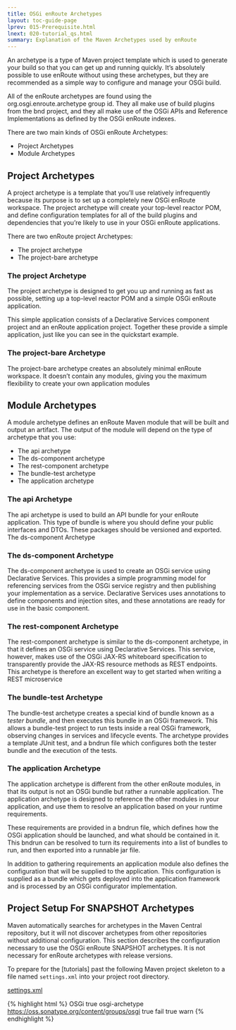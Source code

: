 ```yaml
---
title: OSGi enRoute Archetypes 
layout: toc-guide-page
lprev: 015-Prerequisite.html 
lnext: 020-tutorial_qs.html
summary: Explanation of the Maven Archetypes used by enRoute  
---
```



An archetype is a type of Maven project template which is used to generate your build so that you can get up and running quickly. It’s absolutely possible to use enRoute without using these archetypes, but they are recommended as a simple way to configure and manage your OSGi build.

All of the enRoute archetypes are found using the org.osgi.enroute.archetype group id. They all make use of build plugins from the bnd project, and they all make use of the OSGi APIs and Reference Implementations as defined by the OSGi enRoute indexes.

There are two main kinds of OSGi enRoute Archetypes:

* Project Archetypes
* Module Archetypes

## Project Archetypes

A project archetype is a template that you’ll use relatively infrequently because its purpose is to set up a completely new OSGi enRoute workspace. The project archetype will create your top-level reactor POM, and define configuration templates for all of the build plugins and dependencies that you’re likely to use in your OSGi enRoute applications.

There are two enRoute project Archetypes:

* The project archetype
* The project-bare archetype

### The project Archetype

The project archetype is designed to get you up and running as fast as possible, setting up a top-level reactor POM and a simple OSGi enRoute application.

This simple application consists of a Declarative Services component project and an enRoute application project. Together these provide a simple application, just like you can see in the quickstart example.

### The project-bare Archetype
The project-bare archetype creates an absolutely minimal enRoute workspace. It doesn’t contain any modules, giving you the maximum flexibility to create your own application modules

## Module Archetypes

A module archetype defines an enRoute Maven module that will be built and output an artifact. The output of the module will depend on the type of archetype that you use:

* The api archetype
* The ds-component archetype
* The rest-component archetype
* The bundle-test archetype
* The application archetype

### The api Archetype

The api archetype is used to build an API bundle for your enRoute application. This type of bundle is where you should define your public interfaces and DTOs. These packages should be versioned and exported.
The ds-component Archetype

### The ds-component Archetype 

The ds-component archetype is used to create an OSGi service using Declarative Services. This provides a simple programming model for referencing services from the OSGi service registry and then publishing your implementation as a service. Declarative Services uses annotations to define components and injection sites, and these annotations are ready for use in the basic component.

### The rest-component Archetype

The rest-component archetype is similar to the ds-component  archetype, in that it defines an OSGi service using Declarative Services. This service, however, makes use of the OSGi JAX-RS whiteboard specification to transparently provide the JAX-RS resource methods as REST endpoints. This archetype is therefore an excellent way to get started when writing a REST microservice 
                                                  
### The bundle-test Archetype 

The bundle-test archetype creates a special kind of bundle known as a *tester bundle*, and then executes this bundle in an OSGi framework. This allows a bundle-test project to run tests inside a real OSGi framework, observing changes in services and lifecycle events. The archetype provides a template JUnit test, and a bndrun file which configures both the tester bundle and the execution of the tests.

### The application Archetype

The application archetype is different from the other enRoute modules, in that its output is not an OSGi bundle but rather a runnable application. The application archetype is designed to reference the other modules in your application, and use them to resolve an application based on your runtime requirements.

These requirements are provided in a bndrun file, which defines how the OSGi application should be launched, and what should be contained in it. This bndrun can be resolved to turn its requirements into a list of bundles to run, and then exported into a runnable jar file.

In addition to gathering requirements an application module also defines the configuration that will be supplied to the application. This configuration is supplied as a bundle which gets deployed into the application framework and is processed by an OSGi configurator implementation.

## Project Setup For SNAPSHOT Archetypes

<div class="alert alert-warning">
  Maven automatically searches for archetypes in the Maven Central repository, but it will not discover archetypes from other repositories without additional configuration. This section describes the configuration necessary to use the OSGi enRoute SNAPSHOT archetypes. It is not necessary for enRoute archetypes with release versions.
</div>

To prepare for the [tutorials] past the following Maven project skeleton to a file named `settings.xml` into your project root directory.

<p>
  <a class="btn btn-primary" data-toggle="collapse" href="#collapseExample" aria-expanded="false" aria-controls="collapseExample">
    settings.xml 
  </a>
</p>
<div class="collapse" id="collapseExample">
  <div class="card card-block">

{% highlight html %}
    <settings>
      <profiles>
        <profile>
          <id>OSGi</id>
          <activation>
            <activeByDefault>true</activeByDefault>
          </activation>
          <repositories>
            <repository>
              <id>osgi-archetype</id>
              <url>https://oss.sonatype.org/content/groups/osgi</url>
              <releases>
                <enabled>true</enabled>
                <checksumPolicy>fail</checksumPolicy>
              </releases>
              <snapshots>
                <enabled>true</enabled>
                <checksumPolicy>warn</checksumPolicy>
              </snapshots>
            </repository>
          </repositories>
        </profile>
      </profiles>
    </settings>
{% endhighlight %}

  </div>
</div>

